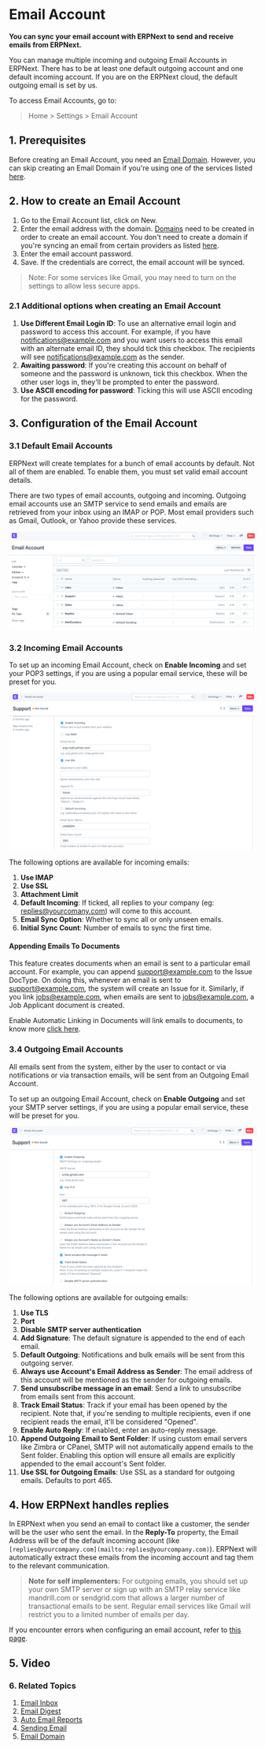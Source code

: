 
# Email Account


**You can sync your email account with ERPNext to send and receive emails from ERPNext.**


You can manage multiple incoming and outgoing Email Accounts in ERPNext. There has to be at least one default outgoing account and one default incoming account. If you are on the ERPNext cloud, the default outgoing email is set by us.


To access Email Accounts, go to:



> 
> Home > Settings > Email Account
> 
> 
> 


## 1. Prerequisites


Before creating an Email Account, you need an [Email Domain](/docs/v13/user/manual/en/setting-up/email/email-domain). However, you can skip creating an Email Domain if you're using one of the services listed [here](/docs/v13/user/manual/en/setting-up/email/email-inbox#2-create-an-email-domain).


## 2. How to create an Email Account


1. Go to the Email Account list, click on New.
2. Enter the email address with the domain. [Domains](/docs/v13/user/manual/en/setting-up/email/email-domain) need to be created in order to create an email account. You don't need to create a domain if you're syncing an email from certain providers as listed [here](/docs/v13/user/manual/en/setting-up/email/email-inbox#2-create-an-email-domain).
3. Enter the email account password.
4. Save. If the credentials are correct, the email account will be synced.



> 
> Note: For some services like Gmail, you may need to turn on the settings to allow less secure apps.
> 
> 
> 


### 2.1 Additional options when creating an Email Account


1. **Use Different Email Login ID**: To use an alternative email login and password to access this account. For example, if you have [notifications@example.com](mailto:notifications@example.com) and you want users to access this email with an alternate email ID, they should tick this checkbox. The recipients will see [notifications@example.com](mailto:notifications@example.com) as the sender.
2. **Awaiting password**: If you're creating this account on behalf of someone and the password is unknown, tick this checkbox. When the other user logs in, they'll be prompted to enter the password.
3. **Use ASCII encoding for password**: Ticking this will use ASCII encoding for the password.


## 3. Configuration of the Email Account


### 3.1 Default Email Accounts


ERPNext will create templates for a bunch of email accounts by default. Not all of them are enabled. To enable them, you must set valid email account details.


There are two types of email accounts, outgoing and incoming. Outgoing email accounts use an SMTP service to send emails and emails are retrieved from your inbox using an IMAP or POP. Most email providers such as Gmail, Outlook, or Yahoo provide these services.


![Defining Criteria](/files/email-account-list.png)


### 3.2 Incoming Email Accounts


To set up an incoming Email Account, check on **Enable Incoming** and set your POP3 settings, if you are using a popular email service, these will be preset for you.


![Incoming EMail](/files/email-account-incoming.png)


The following options are available for incoming emails:


1. **Use IMAP**
2. **Use SSL**
3. **Attachment Limit**
4. **Default Incoming**: If ticked, all replies to your company (eg: [replies@yourcomany.com](mailto:replies@yourcomany.com)) will come to this account.
5. **Email Sync Option**: Whether to sync all or only unseen emails.
6. **Initial Sync Count**: Number of emails to sync the first time.


#### Appending Emails To Documents


This feature creates documents when an email is sent to a particular email account. For example, you can append [support@example.com](mailto:support@example.com) to the Issue DocType. On doing this, whenever an email is sent to [support@example.com](mailto:support@example.com), the system will create an Issue for it. Similarly, if you link [jobs@example.com](mailto:jobs@example.com), when emails are sent to [jobs@example.com](mailto:jobs@example.com), a Job Applicant document is created.


Enable Automatic Linking in Documents will link emails to documents, to know more [click here](/docs/v13/user/manual/en/setting-up/email/linking-emails-to-document).


### 3.4 Outgoing Email Accounts


All emails sent from the system, either by the user to contact or via notifications or via transaction emails, will be sent from an Outgoing Email Account.


To set up an outgoing Email Account, check on **Enable Outgoing** and set your SMTP server settings, if you are using a popular email service, these will be preset for you.


![Outgoing EMail](/files/email-account-sending.png)


The following options are available for outgoing emails:


1. **Use TLS**
2. **Port**
3. **Disable SMTP server authentication**
4. **Add Signature**: The default signature is appended to the end of each email.
5. **Default Outgoing**: Notifications and bulk emails will be sent from this outgoing server.
6. **Always use Account's Email Address as Sender**: The email address of this account will be mentioned as the sender for outgoing emails.
7. **Send unsubscribe message in an email**: Send a link to unsubscribe from emails sent from this account.
8. **Track Email Status**: Track if your email has been opened by the recipient. Note that, if you're sending to multiple recipients, even if one recipient reads the email, it'll be considered "Opened".
9. **Enable Auto Reply**: If enabled, enter an auto-reply message.
10. **Append Outgoing Email to Sent Folder**: If using custom email servers like Zimbra or CPanel, SMTP will not automatically append emails to the Sent folder. Enabling this option will ensure all emails are explicitly appended to the email account's Sent folder.
11. **Use SSL for Outgoing Emails**: Use SSL as a standard for outgoing emails. Defaults to port 465.


## 4. How ERPNext handles replies


In ERPNext when you send an email to contact like a customer, the sender will be the user who sent the email. In the **Reply-To** property, the Email Address will be of the default incoming account (like `[replies@yourcompany.com](mailto:replies@yourcompany.com)`). ERPNext will automatically extract these emails from the incoming account and tag them to the relevant communication.



> 
> **Note for self implementers:** For outgoing emails, you should set up your own SMTP server or sign up with an SMTP relay service like mandrill.com or sendgrid.com that allows a larger number of transactional emails to be sent. Regular email services like Gmail will restrict you to a limited number of emails per day.
> 
> 
> 


If you encounter errors when configuring an email account, refer to [this page](/docs/v13/user/manual/en/setting-up/articles/email-error).


## 5. Video



### 6. Related Topics


1. [Email Inbox](/docs/v13/user/manual/en/setting-up/email/email-inbox)
2. [Email Digest](/docs/v13/user/manual/en/setting-up/email/email-digest)
3. [Auto Email Reports](/docs/v13/user/manual/en/setting-up/email/auto-email-reports)
4. [Sending Email](/docs/v13/user/manual/en/setting-up/email/sending-email)
5. [Email Domain](/docs/v13/user/manual/en/setting-up/email/email-domain)


